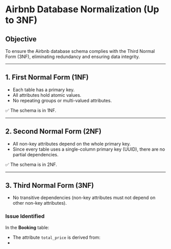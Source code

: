 # Airbnb Database Normalization (Up to 3NF)

## Objective
To ensure the Airbnb database schema complies with the Third Normal Form (3NF), eliminating redundancy and ensuring data integrity.

---

## 1. First Normal Form (1NF)
- Each table has a primary key.
- All attributes hold atomic values.
- No repeating groups or multi-valued attributes.

✅ The schema is in 1NF.

---

## 2. Second Normal Form (2NF)
- All non-key attributes depend on the whole primary key.
- Since every table uses a single-column primary key (UUID), there are no partial dependencies.

✅ The schema is in 2NF.

---

## 3. Third Normal Form (3NF)
- No transitive dependencies (non-key attributes must not depend on other non-key attributes).

### Issue Identified
In the **Booking** table:
- The attribute `total_price` is derived from:
- 
